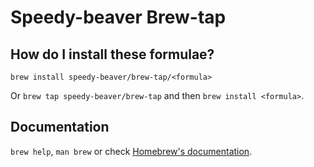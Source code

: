 # Speedy-beaver Brew-tap

## How do I install these formulae?

`brew install speedy-beaver/brew-tap/<formula>`

Or `brew tap speedy-beaver/brew-tap` and then `brew install <formula>`.

## Documentation

`brew help`, `man brew` or check [Homebrew's documentation](https://docs.brew.sh).
